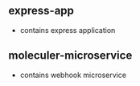 ## express-app

- contains express application

## moleculer-microservice

- contains webhook microservice
